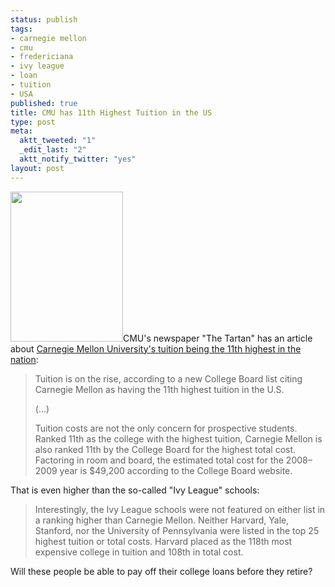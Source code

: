 ```yaml
--- 
status: publish
tags: 
- carnegie mellon
- cmu
- fredericiana
- ivy league
- loan
- tuition
- USA
published: true
title: CMU has 11th Highest Tuition in the US
type: post
meta: 
  aktt_tweeted: "1"
  _edit_last: "2"
  aktt_notify_twitter: "yes"
layout: post
---
```

<a href="http://www.ipernity.com/doc/fredw/2179796"><img src="http://fredericiana.com/wp-content/uploads/2008/11/walking-to-the-sky-small.jpg" alt="" title="Walking to the Sky" width="180" height="240" class="alignright size-full wp-image-1816" /></a>CMU's newspaper "The Tartan" has an article about <a href="http://www.thetartan.org/2008/11/10/news/tuition">Carnegie Mellon University's tuition being the 11th highest in the nation</a>:

<blockquote>Tuition is on the rise, according to a new College Board list citing Carnegie Mellon as having the 11th highest tuition in the U.S.

(...)

Tuition costs are not the only concern for prospective students. Ranked 11th as the college with the highest tuition, Carnegie Mellon is also ranked 11th by the College Board for the highest total cost. Factoring in room and board, the estimated total cost for the 2008–2009 year is $49,200 according to the College Board website.</blockquote>

That is even higher than the so-called "Ivy League" schools:

<blockquote>Interestingly, the Ivy League schools were not featured on either list in a ranking higher than Carnegie Mellon. Neither Harvard, Yale, Stanford, nor the University of Pennsylvania were listed in the top 25 highest tuition or total costs. Harvard placed as the 118th most expensive college in tuition and 108th in total cost.</blockquote>

Will these people be able to pay off their college loans before they retire?
